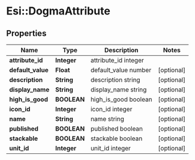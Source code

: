 # Esi::DogmaAttribute

## Properties
Name | Type | Description | Notes
------------ | ------------- | ------------- | -------------
**attribute_id** | **Integer** | attribute_id integer | 
**default_value** | **Float** | default_value number | [optional] 
**description** | **String** | description string | [optional] 
**display_name** | **String** | display_name string | [optional] 
**high_is_good** | **BOOLEAN** | high_is_good boolean | [optional] 
**icon_id** | **Integer** | icon_id integer | [optional] 
**name** | **String** | name string | [optional] 
**published** | **BOOLEAN** | published boolean | [optional] 
**stackable** | **BOOLEAN** | stackable boolean | [optional] 
**unit_id** | **Integer** | unit_id integer | [optional] 


